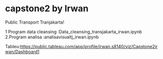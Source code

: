 # capstone2 by Irwan

Public Transport Tranjakarta!

1 Program data cleansing :Data_cleansing_transjakarta_irwan.ipynb
2.Program analisa :analisavisualtj_irwan.ipynb

Tableu:https://public.tableau.com/app/profile/irwan.s8140/viz/Capstone2irwan/Dashboard1

